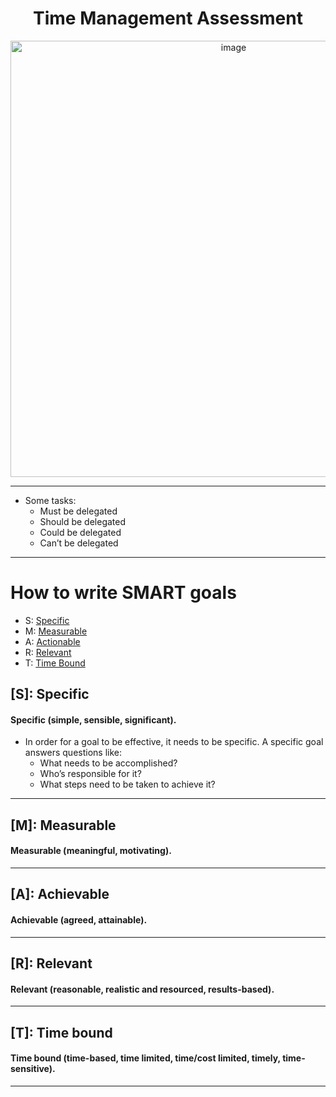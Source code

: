 <div align="center">
  
# Time Management Assessment

<img width="698" alt="image" src="https://user-images.githubusercontent.com/51442719/168650250-293419ad-321d-475b-82c9-74dee2a263cd.png">

</div>
  
---

- Some tasks:
  - Must be delegated
  - Should be delegated
  - Could be delegated
  - Can’t be delegated

---

# How to write SMART goals
- S: [Specific]()
- M: [Measurable]()
- A: [Actionable]()
- R: [Relevant]()
- T: [Time Bound]()

## [S]: Specific
#### Specific (simple, sensible, significant).
- In order for a goal to be effective, it needs to be specific. A specific goal answers questions like:
  - What needs to be accomplished?
  - Who’s responsible for it?
  - What steps need to be taken to achieve it?

---

## [M]: Measurable
#### Measurable (meaningful, motivating).

---

## [A]: Achievable
#### Achievable (agreed, attainable).

---

## [R]: Relevant 
#### Relevant (reasonable, realistic and resourced, results-based).

---

## [T]: Time bound
#### Time bound (time-based, time limited, time/cost limited, timely, time-sensitive).

---

